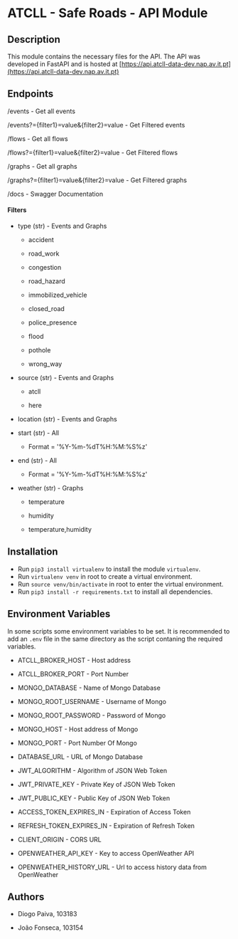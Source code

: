 # ATCLL - Safe Roads - API Module

## Description

This module contains the necessary files for the API. The API was developed in FastAPI and is hosted at [https://api.atcll-data-dev.nap.av.it.pt](https://api.atcll-data-dev.nap.av.it.pt)

## Endpoints

/events - Get all events

/events?={filter1}=value&{filter2}=value - Get Filtered events

/flows - Get all flows

/flows?={filter1}=value&{filter2}=value - Get Filtered flows

/graphs - Get all graphs

/graphs?={filter1}=value&{filter2}=value - Get Filtered graphs

/docs - Swagger Documentation

#### Filters

- type (str) - Events and Graphs
  
  - accident
  
  - road_work
  
  - congestion
  
  - road_hazard
  
  - immobilized_vehicle
  
  - closed_road
  
  - police_presence
  
  - flood
  
  - pothole
  
  - wrong_way

- source (str) - Events and Graphs
  
  - atcll 
  
  - here

- location (str) - Events and Graphs

- start (str) - All
  
  - Format = '%Y-%m-%dT%H:%M:%S%z'

- end (str) - All
  
  - Format = '%Y-%m-%dT%H:%M:%S%z'

- weather (str) - Graphs
  
  - temperature
  
  - humidity
  
  - temperature,humidity

## Installation

- Run `pip3 install virtualenv` to install the module `virtualenv`.
- Run `virtualenv venv` in root to create a virtual environment.
- Run `source venv/bin/activate` in root to enter the virtual environment.
- Run `pip3 install -r requirements.txt` to install all dependencies.

## Environment Variables

In some scripts some environment variables to be set. It is recommended to add an `.env` file in the same directory as the script contaning the required variables.

- ATCLL_BROKER_HOST - Host address

- ATCLL_BROKER_PORT - Port Number

- MONGO_DATABASE - Name of Mongo Database

- MONGO_ROOT_USERNAME - Username of Mongo

- MONGO_ROOT_PASSWORD - Password of Mongo

- MONGO_HOST - Host address of Mongo

- MONGO_PORT - Port Number Of Mongo

- DATABASE_URL - URL of Mongo Database

- JWT_ALGORITHM - Algorithm of JSON Web Token

- JWT_PRIVATE_KEY - Private Key of JSON Web Token

- JWT_PUBLIC_KEY - Public Key of JSON Web Token

- ACCESS_TOKEN_EXPIRES_IN - Expiration of Access Token

- REFRESH_TOKEN_EXPIRES_IN - Expiration of Refresh Token

- CLIENT_ORIGIN - CORS URL

- OPENWEATHER_API_KEY - Key to access OpenWeather API

- OPENWEATHER_HISTORY_URL - Url to access history data from OpenWeather

## Authors

- Diogo Paiva, 103183

- João Fonseca, 103154


